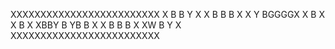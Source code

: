 XXXXXXXXXXXXXXXXXXXXXXXXX
X     B            B  Y X
X     B            B B  X
X     Y            BGGGGX
X  B                    X
X          B            X
XBBY   B   YB         B X
X   B      B        B   X
XW  B                 Y X
XXXXXXXXXXXXXXXXXXXXXXXXX
